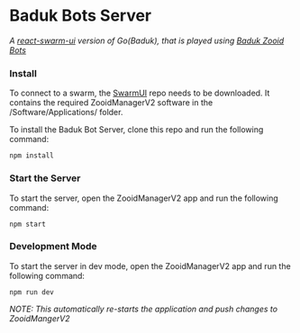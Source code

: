 # Baduk Bots Server
*A [react-swarm-ui](https://github.com/nheyn/react-swarm-ui) version of Go(Baduk), that is played using [Baduk Zooid Bots](https://github.com/supersurfer92/SwarmUI-BadukBots)*

### Install
To connect to a swarm, the [SwarmUI](https://github.com/supersurfer92/SwarmUI-BadukBots) repo needs to be downloaded. It contains the required ZooidManagerV2 software in the /Software/Applications/ folder.

To install the Baduk Bot Server, clone this repo and run the following command:
```
npm install
```

### Start the Server
To start the server, open the ZooidManagerV2 app and run the following command:
```
npm start
```

### Development Mode
To start the server in dev mode, open the ZooidManagerV2 app and run the following command:
```
npm run dev
```

*NOTE: This automatically re-starts the application and push changes to ZooidMangerV2*
